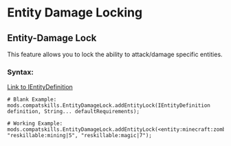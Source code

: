 # Entity Damage Locking

## Entity-Damage Lock

This feature allows you to lock the ability to attack/damage specific entities.

### Syntax:

[Link to IEntityDefinition](/Vanilla/Entities/IEntityDefinition/)

    # Blank Example:
    mods.compatskills.EntityDamageLock.addEntityLock(IEntityDefinition definition, String... defaultRequirements);
    
    # Working Example:
    mods.compatskills.EntityDamageLock.addEntityLock(<entity:minecraft:zombie>, "reskillable:mining|5", "reskillable:magic|7");